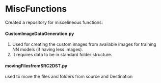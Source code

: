 # MiscFunctions
Created a repository for miscelineous functions:

<h4>CustomImageDataGeneration.py </h4>

1. Used for creating the custom images from available images for training NN models (if having less images). 
2. It requires data to be in standard folder structure.

<h4> movingFilesfromSRC2DST.py</h4>
used to move the files and folders from source and Destination 
